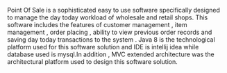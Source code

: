 Point Of Sale is a sophisticated easy to use software specifically designed to manage the day today workload of wholesale and retail shops.
This software includes the features of customer management , item management , order placing , ability to view previous order records and saving day today transactions to the system .
Java 8 is the technological platform used for this software solution and IDE is intellij idea while database used is mysql.In addition , MVC extended architecture was the architectural platform used to design this software solution.